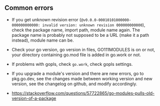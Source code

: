 ## Common errors

- If you get unknown revision error (`@v0.0.0-00010101000000-000000000000: invalid version: unknown revision 000000000000`), check the package name, import path, module name again. The package name is probably not supposed to be a URL (make it a path instead), module name can be.

- Check your go version, go version in files, GO111MODULES is on or not, your directory containing go.mod file is added in go.work or not.

- If problems with gopls, check `go.work`, check gopls settings.

- If you upgrade a module's version and there are new errors, go to pkg.go.dev, see the changes made between working version and new version, see the changelog on github, and modify accordingly.

- https://stackoverflow.com/questions/57722865/go-modules-pulls-old-version-of-a-package
